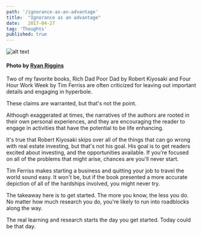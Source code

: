 ```yaml
---
path: '/ignorance-as-an-advantage'
title:  "Ignorance as an advantage"
date:   2017-04-27
tag: 'Thoughts'
published: true
---
```

[banner]:/img/posts/2017-04-27/banner.jpg

![alt text](./banner.jpg)

#### Photo by [Ryan Riggins](https://unsplash.com/@ryan_riggins)

Two of my favorite books, Rich Dad Poor Dad by Robert Kiyosaki and Four Hour Work Week by Tim Ferriss are often criticized for leaving out important details and engaging in hyperbole.

These claims are warranted, but that's not the point.

Although exaggerated at times, the narratives of the authors are rooted in their own personal experiences, and they are encouraging the reader to engage in activities that have the potential to be life enhancing.

It's true that Robert Kiyosaki skips over all of the things that can go wrong with real estate investing, but that's not his goal.  His goal is to get readers excited about investing, and the opportunities available.  If you're focused on all of the problems that might arise, chances are you'll never start.

Tim Ferriss makes starting a business and quitting your job to travel the world sound easy. It won't be, but if the book presented a more accurate depiction of all of the hardships involved, you might never try.

The takeaway here is to get started.  The more you know, the less you do.  No matter how much research you do, you're likely to run into roadblocks along the way.

The real learning and research starts the day you get started. Today could be that day.
